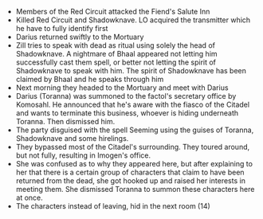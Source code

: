 - Members of the Red Circuit attacked the Fiend's Salute Inn
- Killed Red Circuit and Shadowknave. LO acquired the transmitter which he have to fully identify first
- Darius returned swiftly to the Mortuary
- Zill tries to speak with dead as ritual using solely the head of Shadowknave. A nightmare of Bhaal appeared not letting him successfully cast them spell, or better not letting the spirit of Shadowknave to speak with him. The spirit of Shadowknave has been claimed by Bhaal and he speaks through him
- Next morning they headed to the Mortuary and meet with Darius
- Darius (Toranna) was summoned to the factol's secretary office by Komosahl. He announced that he's aware with the fiasco of the Citadel and wants to terminate this business, whoever is hiding underneath Toranna. Then dismissed him.
- The party disguised with the spell Seeming using the guises of Toranna, Shadowknave and some hirelings. 
- They bypassed most of the Citadel's surrounding. They toured around, but not fully, resulting in Imogen's office. 
- She was confused as to why they appeared here, but after explaining to her that there is a certain group of characters that claim to have been returned from the dead, she got hooked up and raised her interests in meeting them. She dismissed Toranna to summon these characters here at once.
- The characters instead of leaving, hid in the next room (14)
